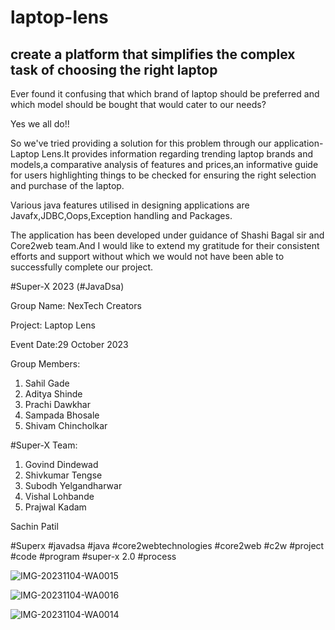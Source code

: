 # laptop-lens
## create a platform that simplifies the complex task of choosing the right laptop

Ever found it confusing that which brand of laptop should be preferred and which model should be bought that would cater to our needs?

Yes we all do!!

So we've tried providing a solution for this problem through our application- Laptop Lens.It provides information regarding trending laptop brands and models,a comparative analysis of features and prices,an informative guide for users highlighting things to be checked for ensuring the right selection and purchase of the laptop.

Various java features utilised in designing applications are Javafx,JDBC,Oops,Exception handling and Packages.

The application has been developed under guidance of Shashi Bagal sir and Core2web team.And I would like to extend my gratitude for their consistent efforts and support without which we would not have been able to successfully complete our project.

#Super-X 2023 (#JavaDsa)

Group Name: NexTech Creators

Project: Laptop Lens

Event Date:29 October 2023

Group Members:
1. Sahil Gade
2. Aditya Shinde
3. Prachi Dawkhar
4. Sampada Bhosale
5. Shivam Chincholkar
   
#Super-X Team:

1. Govind Dindewad
2. Shivkumar Tengse
3. Subodh Yelgandharwar
4. Vishal Lohbande
5. Prajwal Kadam

Sachin Patil

#Superx #javadsa #java #core2webtechnologies #core2web #c2w #project #code #program #super-x 2.0 #process

![IMG-20231104-WA0015](https://github.com/adityaashinde/laptop-lens/assets/94387380/4a555d9d-c6ff-4c33-943d-b31373c0e43b)

![IMG-20231104-WA0016](https://github.com/adityaashinde/laptop-lens/assets/94387380/22e7e8a2-59e8-4529-92d0-c69687897bd3)

![IMG-20231104-WA0014](https://github.com/adityaashinde/laptop-lens/assets/94387380/865e4ac8-a24e-46d5-a45e-0559082a5970)
